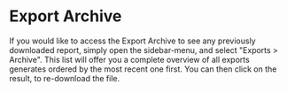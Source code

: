 # Export Archive

If you would like to access the Export Archive to see any previously downloaded report, simply open the sidebar-menu, and select "Exports &gt; Archive". This list will offer you a complete overview of all exports generates ordered by the most recent one first. You can then click on the result, to re-download the file.

